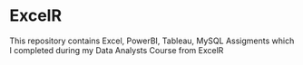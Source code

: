 # ExcelR
This repository contains Excel, PowerBI, Tableau, MySQL Assigments which I completed during my Data Analysts Course from ExcelR
